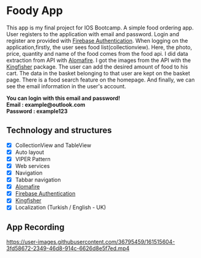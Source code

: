 # Foody App

This app is my final project for IOS Bootcamp. A simple food ordering app. User registers to the application with email and password. Login and register are provided with [Firebase Authentication](https://firebase.google.com/). When logging on the application,firstly, the user sees food list(collectionview). Here, the photo, price, quantity and name of the food comes from the food api. I did data extraction from API with [Alomafire](https://github.com/Alamofire/Alamofire). I got the images from the API with the [Kingfisher](https://github.com/onevcat/Kingfisher) package. The user can add the desired amount of food to his cart. The data in the basket belonging to that user are kept on the basket page. There is a food search feature on the homepage. And finally, we can see the email information in the user's account.

<p><strong>You can login with this email and password!
  <br/>Email : example@outlook.com
  <br/> Password : example123  </strong></p>

## Technology and structures
- [x] CollectionView and TableView
- [x] Auto layout
- [x] VIPER Pattern
- [x] Web services
- [x] Navigation
- [x] Tabbar navigation
- [x] [Alomafire](https://github.com/Alamofire/Alamofire)
- [x] [Firebase Authentication](https://firebase.google.com/)
- [x] [Kingfisher](https://github.com/onevcat/Kingfisher)
- [x] Localization (Turkish / English - UK)

## App Recording
https://user-images.githubusercontent.com/36795459/161515604-3fd58672-2349-46d8-914c-6626d8e5f7ed.mp4

